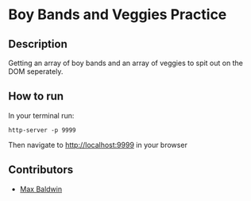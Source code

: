 # Boy Bands and Veggies Practice

## Description
Getting an array of boy bands and an array of veggies to spit out on the DOM seperately. 
## How to run
In your terminal run: 
```
http-server -p 9999
```
Then navigate to [http://localhost:9999](ttp://localhost:9999) in your browser
## Contributors
* [Max Baldwin](https://github.com/maxbaldwin)